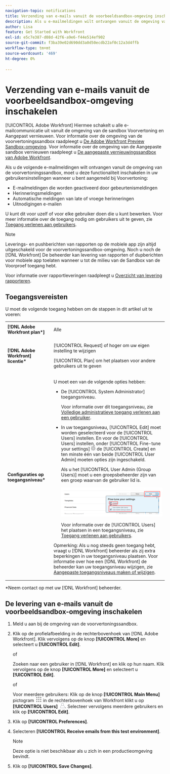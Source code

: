 ```yaml
---
navigation-topic: notifications
title: Verzending van e-mails vanuit de voorbeeldsandbox-omgeving inschakelen
description: Als u e-mailmeldingen wilt ontvangen vanuit de omgeving van de voorvertoningssandbox, moet u deze functionaliteit inschakelen in uw gebruikersinstellingen wanneer u bent aangemeld bij Voorvertoning.
author: Lisa
feature: Get Started with Workfront
exl-id: e5c7e387-d08d-42f6-a9e6-f44e514ef902
source-git-commit: f3ba39e02d690dd3a0d50ecdb22af0c12a3d4ffb
workflow-type: tm+mt
source-wordcount: '469'
ht-degree: 0%

---
```


# Verzending van e-mails vanuit de voorbeeldsandbox-omgeving inschakelen

[!UICONTROL Adobe Workfront] Hiermee schakelt u alle e-mailcommunicatie uit vanuit de omgeving van de sandbox Voorvertoning en Aangepast vernieuwen. Voor informatie over de omgeving van de voorvertoningssandbox raadpleegt u [De Adobe Workfront Preview Sandbox-omgeving](../../administration-and-setup/set-up-workfront/workfront-testing-environments/wf-preview-sandbox-environment.md). Voor informatie over de omgeving van de Aangepaste sandbox vernieuwen raadpleegt u [De aangepaste vernieuwingssandbox van Adobe Workfront](../../administration-and-setup/set-up-workfront/workfront-testing-environments/wf-custom-refresh-sandbox-environment.md).

Als u de volgende e-mailmeldingen wilt ontvangen vanuit de omgeving van de voorvertoningssandbox, moet u deze functionaliteit inschakelen in uw gebruikersinstellingen wanneer u bent aangemeld bij Voorvertoning:

* E-mailmeldingen die worden geactiveerd door gebeurtenismeldingen
* Herinneringsmeldingen
* Automatische meldingen van late of vroege herinneringen
* Uitnodigingen e-mailen

U kunt dit voor uzelf of voor elke gebruiker doen die u kunt bewerken. Voor meer informatie over de toegang nodig om gebruikers uit te geven, zie [Toegang verlenen aan gebruikers](../../administration-and-setup/add-users/configure-and-grant-access/grant-access-other-users.md).

>[!NOTE]
>
>Leverings- en pushberichten van rapporten op de mobiele app zijn altijd uitgeschakeld voor de voorvertoningssandbox-omgeving. Noch u noch de [!DNL Workfront] De beheerder kan levering van rapporten of dupberichten voor mobiele app toelaten wanneer u tot de milieu van de Sandbox van de Voorproef toegang hebt.
>
>Voor informatie over rapportleveringen raadpleegt u [Overzicht van levering rapporteren](../../reports-and-dashboards/reports/creating-and-managing-reports/set-up-report-deliveries.md).

## Toegangsvereisten

U moet de volgende toegang hebben om de stappen in dit artikel uit te voeren:

<table style="table-layout:auto"> 
 <col> 
 </col> 
 <col> 
 </col> 
 <tbody> 
  <tr> 
   <td role="rowheader"><strong>[!DNL Adobe Workfront plan*]</strong></td> 
   <td> <p>Alle</p> </td> 
  </tr> 
  <tr> 
   <td role="rowheader"><strong>[!DNL Adobe Workfront] licentie*</strong></td> 
   <td> <p>[!UICONTROL Request] of hoger om uw eigen instelling te wijzigen</p> <p>[!UICONTROL Plan] om het plaatsen voor andere gebruikers uit te geven</p> </td> 
  </tr> 
  <tr> 
   <td role="rowheader"><strong>Configuraties op toegangsniveau*</strong></td> 
   <td> <p>U moet een van de volgende opties hebben:</p> 
    <ul> 
     <li> <p>De [!UICONTROL System Administrator] toegangsniveau.</p> <p> Voor informatie over dit toegangsniveau, zie <a href="../../administration-and-setup/add-users/configure-and-grant-access/grant-a-user-full-administrative-access.md" class="MCXref xref">Volledige administratieve toegang verlenen aan een gebruiker</a>. </p> </li> 
     <li> <p>In uw toegangsniveau, [!UICONTROL Edit] moet worden geselecteerd voor de [!UICONTROL Users] instellen. En voor de [!UICONTROL Users] instellen, onder [!UICONTROL Fine-tune your settings] <img src="assets/gear-icon-in-access-levels.png"> de [!UICONTROL Create] en ten minste één van beide [!UICONTROL User Admin] moeten opties zijn ingeschakeld. </p> <p>Als u het [!UICONTROL User Admin (Group Users)] moet u een groepsbeheerder zijn van een groep waarvan de gebruiker lid is.</p> <p> <img src="assets/access-req-users-350x101.png" style="width: 350;height: 101;"> </p> <p>Voor informatie over de [!UICONTROL Users] het plaatsen in een toegangsniveau, zie <a href="../../administration-and-setup/add-users/configure-and-grant-access/grant-access-other-users.md" class="MCXref xref">Toegang verlenen aan gebruikers</a>.</p> </li> 
    </ul> <p>Opmerking: Als u nog steeds geen toegang hebt, vraagt u [!DNL Workfront] beheerder als zij extra beperkingen in uw toegangsniveau plaatsen. Voor informatie over hoe een [!DNL Workfront] de beheerder kan uw toegangsniveau wijzigen, zie <a href="../../administration-and-setup/add-users/configure-and-grant-access/create-modify-access-levels.md" class="MCXref xref">Aangepaste toegangsniveaus maken of wijzigen</a>.</p> </td> 
  </tr> 
 </tbody> 
</table>

&#42;Neem contact op met uw [!DNL Workfront] beheerder.

## De levering van e-mails vanuit de voorbeeldsandbox-omgeving inschakelen

1. Meld u aan bij de omgeving van de voorvertoningssandbox.
1. Klik op de profielafbeelding in de rechterbovenhoek van [!DNL Adobe Workfront]. Klik vervolgens op de knop **[!UICONTROL More]** en selecteert u **[!UICONTROL Edit]**.

   of

   Zoeken naar een gebruiker in [!DNL Workfront] en klik op hun naam. Klik vervolgens op de knop **[!UICONTROL More]** en selecteert u **[!UICONTROL Edit]**.

   of

   Voor meerdere gebruikers: Klik op de knop **[!UICONTROL Main Menu]** pictogram ![](assets/main-menu-icon.png) in de rechterbovenhoek van Workfront klikt u op **[!UICONTROL Users]** ![](assets/users-icon-in-main-menu.png).  Selecteer vervolgens meerdere gebruikers en klik op **[!UICONTROL Edit]**.

1. Klik op **[!UICONTROL Preferences]**.
1. Selecteren **[!UICONTROL Receive emails from this test environment]**.

   >[!NOTE]
   >
   >Deze optie is niet beschikbaar als u zich in een productieomgeving bevindt.

1. Klik op **[!UICONTROL Save Changes]**.
